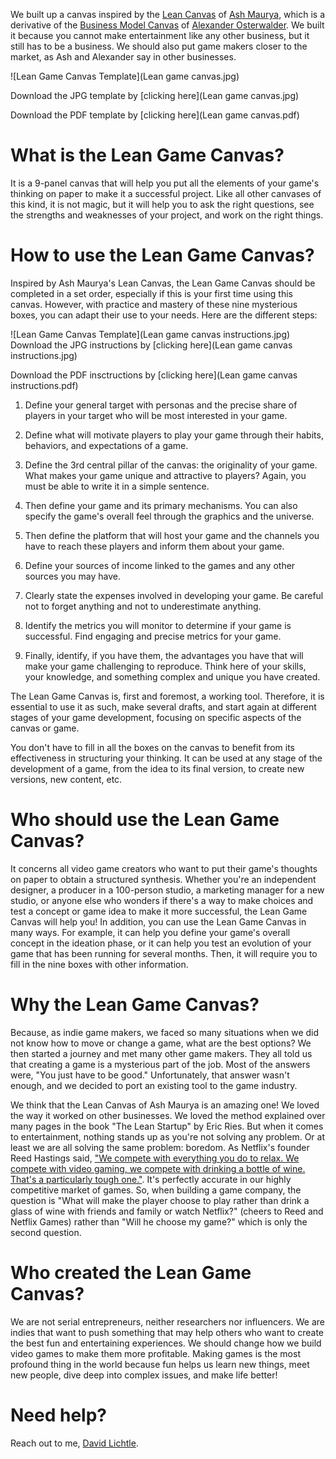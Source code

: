 
We built up a canvas inspired by the [Lean Canvas](https://leanstack.com/lean-canvas) of [Ash Maurya](https://twitter.com/ashmaurya), which is a derivative of the [Business Model Canvas](https://www.strategyzer.com/training/courses/mastering-business-testing) of [Alexander Osterwalder](https://twitter.com/AlexOsterwalder). We built it because you cannot make entertainment like any other business, but it still has to be a business.
We should also put game makers closer to the market, as Ash and Alexander say in other businesses.

![Lean Game Canvas Template](Lean game canvas.jpg)

Download the JPG template by [clicking here](Lean game canvas.jpg)

Download the PDF template by [clicking here](Lean game canvas.pdf)

# What is the Lean Game Canvas?

It is a 9-panel canvas that will help you put all the elements of your game's thinking on paper to make it a successful project.
Like all other canvases of this kind, it is not magic, but it will help you to ask the right questions, see the strengths and weaknesses of your project, and work on the right things.

# How to use the Lean Game Canvas?

Inspired by Ash Maurya's Lean Canvas, the Lean Game Canvas should be completed in a set order, especially if this is your first time using this canvas. However, with practice and mastery of these nine mysterious boxes, you can adapt their use to your needs. Here are the different steps:

![Lean Game Canvas Template](Lean game canvas instructions.jpg)
Download the JPG instructions by [clicking here](Lean game canvas instructions.jpg)

Download the PDF insctructions by [clicking here](Lean game canvas instructions.pdf)

1. Define your general target with personas and the precise share of players in your target who will be most interested in your game.

2. Define what will motivate players to play your game through their habits, behaviors, and expectations of a game.

3. Define the 3rd central pillar of the canvas: the originality of your game. What makes your game unique and attractive to players? Again, you must be able to write it in a simple sentence.

4. Then define your game and its primary mechanisms. You can also specify the game's overall feel through the graphics and the universe.

5. Then define the platform that will host your game and the channels you have to reach these players and inform them about your game.

6. Define your sources of income linked to the games and any other sources you may have.

7. Clearly state the expenses involved in developing your game. Be careful not to forget anything and not to underestimate anything.

8. Identify the metrics you will monitor to determine if your game is successful. Find engaging and precise metrics for your game.

9. Finally, identify, if you have them, the advantages you have that will make your game challenging to reproduce. Think here of your skills, your knowledge, and something complex and unique you have created.

The Lean Game Canvas is, first and foremost, a working tool. Therefore, it is essential to use it as such, make several drafts, and start again at different stages of your game development, focusing on specific aspects of the canvas or game.

You don't have to fill in all the boxes on the canvas to benefit from its effectiveness in structuring your thinking. It can be used at any stage of the development of a game, from the idea to its final version, to create new versions, new content, etc.

# Who should use the Lean Game Canvas?

It concerns all video game creators who want to put their game's thoughts on paper to obtain a structured synthesis.
Whether you're an independent designer, a producer in a 100-person studio, a marketing manager for a new studio, or anyone else who wonders if there's a way to make choices and test a concept or game idea to make it more successful, the Lean Game Canvas will help you!
In addition, you can use the Lean Game Canvas in many ways. For example, it can help you define your game's overall concept in the ideation phase, or it can help you test an evolution of your game that has been running for several months. Then, it will require you to fill in the nine boxes with other information.

# Why the Lean Game Canvas?
Because, as indie game makers, we faced so many situations when we did not know how to move or change a game, what are the best options? We then started a journey and met many other game makers. They all told us that creating a game is a mysterious part of the job. Most of the answers were, "You just have to be good." Unfortunately, that answer wasn't enough, and we decided to port an existing tool to the game industry.

We think that the Lean Canvas of Ash Maurya is an amazing one! We loved the way it worked on other businesses. We loved the method explained over many pages in the book "The Lean Startup" by Eric Ries. But when it comes to entertainment, nothing stands up as you're not solving any problem. Or at least we are all solving the same problem: boredom. As Netflix's founder Reed Hastings said, ["We compete with everything you do to relax. We compete with video gaming, we compete with drinking a bottle of wine. That's a particularly tough one."](https://youtu.be/BsXXIfqbnRk?t=1310). It's perfectly accurate in our highly competitive market of games. So, when building a game company, the question is "What will make the player choose to play rather than drink a glass of wine with friends and family or watch Netflix?" (cheers to Reed and Netflix Games) rather than "Will he choose my game?" which is only the second question.

# Who created the Lean Game Canvas?
We are not serial entrepreneurs, neither researchers nor influencers. We are indies that want to push something that may help others who want to create the best fun and entertaining experiences. We should change how we build video games to make them more profitable. Making games is the most profound thing in the world because fun helps us learn new things, meet new people, dive deep into complex issues, and make life better!

# Need help?

Reach out to me, [David Lichtle](mailto:david.lichtle@jwalab.com).
